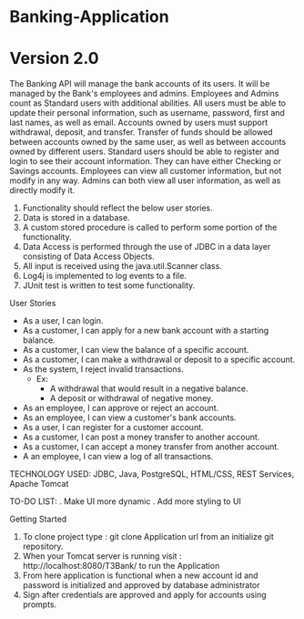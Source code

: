 # Banking-Application
# Version 2.0

The Banking API will manage the bank accounts of its users. It will be managed by the Bank's employees and admins. 
Employees and Admins count as Standard users with additional abilities. All users must be able to update their personal information, such as username, password, 
first and last names, as well as email. Accounts owned by users must support withdrawal, deposit, and transfer. 
Transfer of funds should be allowed between accounts owned by the same user, as well as between accounts owned by different users. Standard users should be able to register
and login to see their account information. They can have either Checking or Savings accounts. Employees can view all customer information, but not modify in any way.
Admins can both view all user information, as well as directly modify it.

1. Functionality should reflect the below user stories.
2. Data is stored in a database.
3. A custom stored procedure is called to perform some portion of the functionality.
4. Data Access is performed through the use of JDBC in a data layer consisting of Data Access Objects.
5. All input is received using the java.util.Scanner class.
6. Log4j is implemented to log events to a file.
7. JUnit test is written to test some functionality.


User Stories

* As a user, I can login.
* As a customer, I can apply for a new bank account with a starting balance.
* As a customer, I can view the balance of a specific account.
* As a customer, I can make a withdrawal or deposit to a specific account.
* As the system, I reject invalid transactions.
	* Ex:
		* A withdrawal that would result in a negative balance.
		* A deposit or withdrawal of negative money.
* As an employee, I can approve or reject an account.
* As an employee, I can view a customer's bank accounts.
* As a user, I can register for a customer account.
* As a customer, I can post a money transfer to another account.
* As a customer, I can accept a money transfer from another account.
* A an employee, I can view a log of all transactions.

TECHNOLOGY USED:
JDBC, Java, PostgreSQL, HTML/CSS, REST Services, Apache Tomcat


TO-DO LIST:
. Make UI more dynamic
. Add more styling to UI

Getting Started
1. To clone project type : git clone Application url from an initialize git repository.
2. When your Tomcat server is running visit : http://localhost:8080/T3Bank/ to run the Application
4. From here application is functional when a new account id and password is initialized and approved by database administrator
6. Sign after credentials are approved and apply for accounts using prompts.
